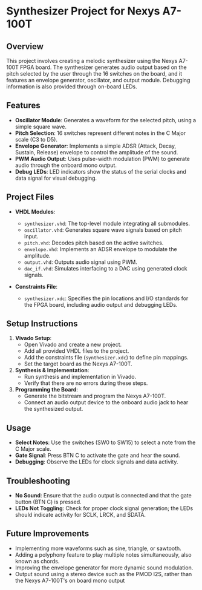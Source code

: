 # Synthesizer Project for Nexys A7-100T

## Overview
This project involves creating a melodic synthesizer using the Nexys A7-100T FPGA board. The synthesizer generates audio output based on the pitch selected by the user through the 16 switches on the board, and it features an envelope generator, oscillator, and output module. Debugging information is also provided through on-board LEDs.

## Features
- **Oscillator Module**: Generates a waveform for the selected pitch, using a simple square wave.
- **Pitch Selection**: 16 switches represent different notes in the C Major scale (C3 to D5).
- **Envelope Generator**: Implements a simple ADSR (Attack, Decay, Sustain, Release) envelope to control the amplitude of the sound.
- **PWM Audio Output**: Uses pulse-width modulation (PWM) to generate audio through the onboard mono output.
- **Debug LEDs**: LED indicators show the status of the serial clocks and data signal for visual debugging.

## Project Files
- **VHDL Modules**:
  - `synthesizer.vhd`: The top-level module integrating all submodules.
  - `oscillator.vhd`: Generates square wave signals based on pitch input.
  - `pitch.vhd`: Decodes pitch based on the active switches.
  - `envelope.vhd`: Implements an ADSR envelope to modulate the amplitude.
  - `output.vhd`: Outputs audio signal using PWM.
  - `dac_if.vhd`: Simulates interfacing to a DAC using generated clock signals.

- **Constraints File**:
  - `synthesizer.xdc`: Specifies the pin locations and I/O standards for the FPGA board, including audio output and debugging LEDs.


## Setup Instructions
1. **Vivado Setup**:
   - Open Vivado and create a new project.
   - Add all provided VHDL files to the project.
   - Add the constraints file (`synthesizer.xdc`) to define pin mappings.
   - Set the target board as the Nexys A7-100T.
2. **Synthesis & Implementation**:
   - Run synthesis and implementation in Vivado.
   - Verify that there are no errors during these steps.
3. **Programming the Board**:
   - Generate the bitstream and program the Nexys A7-100T.
   - Connect an audio output device to the onboard audio jack to hear the synthesized output.

## Usage
- **Select Notes**: Use the switches (SW0 to SW15) to select a note from the C Major scale.
- **Gate Signal**: Press BTN C to activate the gate and hear the sound.
- **Debugging**: Observe the LEDs for clock signals and data activity.

## Troubleshooting
- **No Sound**: Ensure that the audio output is connected and that the gate button (BTN C) is pressed.
- **LEDs Not Toggling**: Check for proper clock signal generation; the LEDs should indicate activity for SCLK, LRCK, and SDATA.

## Future Improvements
- Implementing more waveforms such as sine, triangle, or sawtooth.
- Adding a polyphony feature to play multiple notes simultaneously, also known as chords.
- Improving the envelope generator for more dynamic sound modulation.
- Output sound using a stereo device such as the PMOD I2S, rather than the Nexys A7-100T's on board mono output

